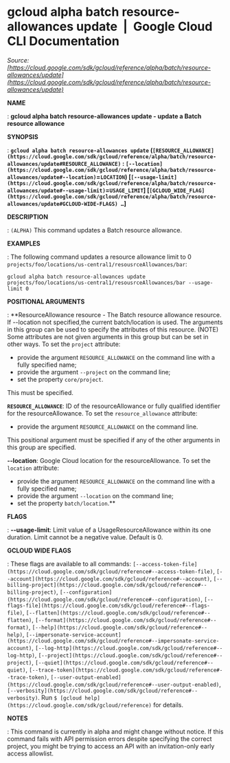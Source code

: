# gcloud alpha batch resource-allowances update  |  Google Cloud CLI Documentation

*Source: [https://cloud.google.com/sdk/gcloud/reference/alpha/batch/resource-allowances/update](https://cloud.google.com/sdk/gcloud/reference/alpha/batch/resource-allowances/update)*

**NAME**

: **gcloud alpha batch resource-allowances update - update a Batch resource allowance**

**SYNOPSIS**

: **`gcloud alpha batch resource-allowances update` (`[RESOURCE_ALLOWANCE](https://cloud.google.com/sdk/gcloud/reference/alpha/batch/resource-allowances/update#RESOURCE_ALLOWANCE)` : `[--location](https://cloud.google.com/sdk/gcloud/reference/alpha/batch/resource-allowances/update#--location)`=`LOCATION`) [`[--usage-limit](https://cloud.google.com/sdk/gcloud/reference/alpha/batch/resource-allowances/update#--usage-limit)`=`USAGE_LIMIT`] [`[GCLOUD_WIDE_FLAG](https://cloud.google.com/sdk/gcloud/reference/alpha/batch/resource-allowances/update#GCLOUD-WIDE-FLAGS) …`]**

**DESCRIPTION**

: `(ALPHA)` This command updates a Batch resource allowance.

**EXAMPLES**

: The following command updates a resource allowance limit to 0
`projects/foo/locations/us-central1/resousrceAllowances/bar`:

```
gcloud alpha batch resource-allowances update projects/foo/locations/us-central1/resousrceAllowances/bar --usage-limit 0
```

**POSITIONAL ARGUMENTS**

: **ResourceAllowance resource - The Batch resource allowance resource. If
--location not specified,the current batch/location is used. The arguments in
this group can be used to specify the attributes of this resource. (NOTE) Some
attributes are not given arguments in this group but can be set in other ways.
To set the `project` attribute:

- provide the argument `RESOURCE_ALLOWANCE` on the command line with a
fully specified name;
- provide the argument `--project` on the command line;
- set the property `core/project`.

This must be specified.

**`RESOURCE_ALLOWANCE`**:
ID of the resourceAllowance or fully qualified identifier for the
resourceAllowance.
To set the `resource_allowance` attribute:

- provide the argument `RESOURCE_ALLOWANCE` on the command line.

This positional argument must be specified if any of the other arguments in this
group are specified.

**--location**:
Google Cloud location for the resourceAllowance.
To set the `location` attribute:

- provide the argument `RESOURCE_ALLOWANCE` on the command line with a
fully specified name;
- provide the argument `--location` on the command line;
- set the property `batch/location`.**

**FLAGS**

: **--usage-limit**:
Limit value of a UsageResourceAllowance within its one duration. Limit cannot be
a negative value. Default is 0.

**GCLOUD WIDE FLAGS**

: These flags are available to all commands: `[--access-token-file](https://cloud.google.com/sdk/gcloud/reference#--access-token-file)`,
`[--account](https://cloud.google.com/sdk/gcloud/reference#--account)`, `[--billing-project](https://cloud.google.com/sdk/gcloud/reference#--billing-project)`,
`[--configuration](https://cloud.google.com/sdk/gcloud/reference#--configuration)`,
`[--flags-file](https://cloud.google.com/sdk/gcloud/reference#--flags-file)`,
`[--flatten](https://cloud.google.com/sdk/gcloud/reference#--flatten)`, `[--format](https://cloud.google.com/sdk/gcloud/reference#--format)`, `[--help](https://cloud.google.com/sdk/gcloud/reference#--help)`, `[--impersonate-service-account](https://cloud.google.com/sdk/gcloud/reference#--impersonate-service-account)`,
`[--log-http](https://cloud.google.com/sdk/gcloud/reference#--log-http)`,
`[--project](https://cloud.google.com/sdk/gcloud/reference#--project)`, `[--quiet](https://cloud.google.com/sdk/gcloud/reference#--quiet)`, `[--trace-token](https://cloud.google.com/sdk/gcloud/reference#--trace-token)`, `[--user-output-enabled](https://cloud.google.com/sdk/gcloud/reference#--user-output-enabled)`,
`[--verbosity](https://cloud.google.com/sdk/gcloud/reference#--verbosity)`.
Run `$ [gcloud help](https://cloud.google.com/sdk/gcloud/reference)` for details.

**NOTES**

: This command is currently in alpha and might change without notice. If this
command fails with API permission errors despite specifying the correct project,
you might be trying to access an API with an invitation-only early access
allowlist.